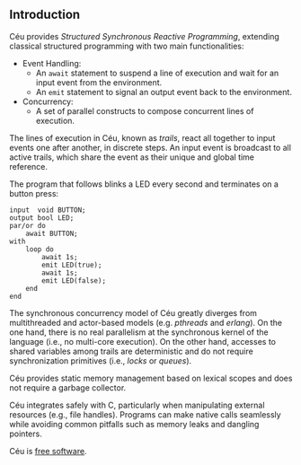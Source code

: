 ## Introduction

Céu provides *Structured Synchronous Reactive Programming*, extending classical
structured programming with two main functionalities:

- Event Handling:
    - An `await` statement to suspend a line of execution and wait for an input
      event from the environment.
    - An `emit` statement to signal an output event back to the environment.
- Concurrency:
    - A set of parallel constructs to compose concurrent lines of execution.

The lines of execution in Céu, known as *trails*, react all together to input
events one after another, in discrete steps.
An input event is broadcast to all active trails, which share the event as
their unique and global time reference.

The program that follows blinks a LED every second and terminates on a button
press:

```ceu
input  void BUTTON;
output bool LED;
par/or do
    await BUTTON;
with
    loop do
        await 1s;
        emit LED(true);
        await 1s;
        emit LED(false);
    end
end
```

The synchronous concurrency model of Céu greatly diverges from multithreaded
and actor-based models (e.g. *pthreads* and *erlang*).
On the one hand, there is no real parallelism at the synchronous kernel of the
language (i.e., no multi-core execution).
On the other hand, accesses to shared variables among trails are deterministic
and do not require synchronization primitives (i.e., *locks* or
*queues*).

Céu provides static memory management based on lexical scopes and does not
require a garbage collector.

Céu integrates safely with C, particularly when manipulating external resources
(e.g., file handles).
Programs can make native calls seamlessly while avoiding common pitfalls such
as memory leaks and dangling pointers.

Céu is [free software](#TODO).
